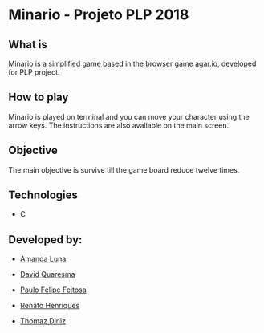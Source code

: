# Minario - Projeto PLP 2018

## What is
Minario is a simplified game based in the browser game agar.io, developed for PLP project.

## How to play
Minario is played on terminal and you can move your character using the arrow keys. The instructions are also avaliable on the main screen.

## Objective
The main objective is survive till the game board reduce twelve times.

## Technologies
* C

## Developed by:
* [Amanda Luna](https://github.com/avdLuna)

* [David Quaresma](https://github.com/dfquaresma)

* [Paulo Felipe Feitosa](https://github.com/paulofelipefeitosa)

* [Renato Henriques](https://github.com/renatodh)

* [Thomaz Diniz](https://github.com/thomazdiniz)

